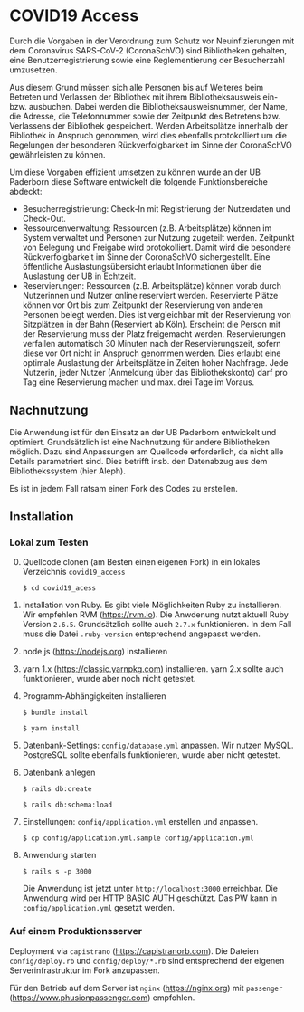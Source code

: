 # COVID19 Access

Durch die Vorgaben in der Verordnung zum Schutz vor Neuinfizierungen mit dem Coronavirus SARS-CoV-2 (CoronaSchVO) sind Bibliotheken gehalten, eine Benutzerregistrierung sowie eine Reglementierung der Besucherzahl umzusetzen.

Aus diesem Grund müssen sich alle Personen bis auf Weiteres beim Betreten und Verlassen der Bibliothek mit ihrem Bibliotheksausweis ein- bzw. ausbuchen. Dabei werden die Bibliotheksausweisnummer, der Name, die Adresse, die Telefonnummer sowie der Zeitpunkt des Betretens bzw. Verlassens der Bibliothek gespeichert. Werden Arbeitsplätze innerhalb der Bibliothek in Anspruch genommen, wird dies ebenfalls protokolliert um die Regelungen der besonderen Rückverfolgbarkeit im Sinne der CoronaSchVO gewährleisten zu können.

Um diese Vorgaben effizient umsetzen zu können wurde an der UB Paderborn diese Software entwickelt die folgende Funktionsbereiche abdeckt:

* Besucherregistrierung: Check-In mit Registrierung der Nutzerdaten und Check-Out.
* Ressourcenverwaltung: Ressourcen (z.B. Arbeitsplätze) können im System verwaltet und Personen zur Nutzung zugeteilt werden. Zeitpunkt von Belegung und Freigabe wird protokolliert. Damit wird die besondere Rückverfolgbarkeit im Sinne der CoronaSchVO sichergestellt. Eine öffentliche Auslastungsübersicht erlaubt Informationen über die Auslastung der UB in Echtzeit.
* Reservierungen: Ressourcen (z.B. Arbeitsplätze) können vorab durch Nutzerinnen und Nutzer online reserviert werden. Reservierte Plätze können vor Ort bis zum Zeitpunkt der Reservierung von anderen Personen belegt werden. Dies ist vergleichbar mit der Reservierung von Sitzplätzen in der Bahn (Reserviert ab Köln). Erscheint die Person mit der Reservierung muss der Platz freigemacht werden. Reservierungen verfallen automatisch 30 Minuten nach der Reservierungszeit, sofern diese vor Ort nicht in Anspruch genommen werden. Dies erlaubt eine optimale Auslastung der Arbeitsplätze in Zeiten hoher Nachfrage. Jede Nutzerin, jeder Nutzer (Anmeldung über das Bibliothekskonto) darf pro Tag eine Reservierung machen und max. drei Tage im Voraus.

## Nachnutzung

Die Anwendung ist für den Einsatz an der UB Paderborn entwickelt und optimiert. Grundsätzlich ist eine Nachnutzung für andere Bibliotheken möglich. Dazu sind  Anpassungen am Quellcode erforderlich, da nicht alle Details parametriert sind. Dies betrifft insb. den Datenabzug aus dem Bibliothekssystem (hier Aleph).

Es ist in jedem Fall ratsam einen Fork des Codes zu erstellen.

## Installation

### Lokal zum Testen

0. Quellcode clonen (am Besten einen eigenen Fork) in ein lokales Verzeichnis `covid19_access`

   `$ cd covid19_acess`

1. Installation von Ruby. Es gibt viele Möglichkeiten Ruby zu installieren. Wir empfehlen RVM (https://rvm.io). Die Anwdenung nutzt aktuell Ruby Version `2.6.5`. Grundsätzlich sollte auch `2.7.x` funktionieren. In dem Fall muss die Datei `.ruby-version` entsprechend angepasst werden.

2. node.js (https://nodejs.org) installieren

3. yarn 1.x (https://classic.yarnpkg.com) installieren. yarn 2.x sollte auch funktionieren, wurde aber noch nicht getestet.

4. Programm-Abhängigkeiten installieren

   `$ bundle install`

   `$ yarn install`

5. Datenbank-Settings: `config/database.yml` anpassen. Wir nutzen MySQL. PostgreSQL sollte ebenfalls funktionieren, wurde aber nicht getestet.

6. Datenbank anlegen

   `$ rails db:create`

   `$ rails db:schema:load`

7. Einstellungen: `config/application.yml` erstellen und anpassen.

   `$ cp config/application.yml.sample config/application.yml`

7. Anwendung starten

   `$ rails s -p 3000`

   Die Anwendung ist jetzt unter `http://localhost:3000` erreichbar. Die Anwendung wird per HTTP BASIC AUTH geschützt. Das PW kann in `config/application.yml` gesetzt werden.

### Auf einem Produktionsserver

Deployment via `capistrano` (https://capistranorb.com). Die Dateien `config/deploy.rb` und `config/deploy/*.rb` sind entsprechend der eigenen Serverinfrastruktur im Fork anzupassen.

Für den Betrieb auf dem Server ist `nginx` (https://nginx.org) mit `passenger` (https://www.phusionpassenger.com) empfohlen.
